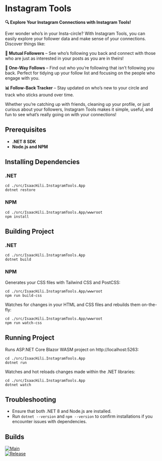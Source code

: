# Instagram Tools

**🔍 Explore Your Instagram Connections with Instagram Tools!**

Ever wonder who’s in your Insta-circle? With Instagram Tools, you can easily explore your follower data and make sense of your connections. Discover things like:

**👥 Mutual Followers** – See who’s following you back and connect with those who are just as interested in your posts as you are in theirs!

**🤔 One-Way Follows** – Find out who you’re following that isn’t following you back. Perfect for tidying up your follow list and focusing on the people who engage with you.

**📊 Follow-Back Tracker** – Stay updated on who’s new to your circle and track who sticks around over time.

Whether you’re catching up with friends, cleaning up your profile, or just curious about your followers, Instagram Tools makes it simple, useful, and fun to see what’s really going on with your connections!

## Prerequisites

* **.NET 8 SDK**
* **Node.js and NPM**

## Installing Dependencies

### .NET

~~~
cd ./src/IsaacHili.InstagramTools.App
dotnet restore
~~~

### NPM

~~~
cd ./src/IsaacHili.InstagramTools.App/wwwroot
npm install
~~~

## Building Project

### .NET

~~~
cd ./src/IsaacHili.InstagramTools.App
dotnet build
~~~

### NPM

Generates your CSS files with Tailwind CSS and PostCSS:
~~~
cd ./src/IsaacHili.InstagramTools.App/wwwroot
npm run build-css
~~~

Watches for changes in your HTML and CSS files and rebuilds them on-the-fly:
~~~
cd ./src/IsaacHili.InstagramTools.App/wwwroot
npm run watch-css
~~~

## Running Project

Runs ASP.NET Core Blazor WASM project on http://localhost:5263:
~~~
cd ./src/IsaacHili.InstagramTools.App
dotnet run
~~~

Watches and hot reloads changes made within the .NET libraries:
~~~
cd ./src/IsaacHili.InstagramTools.App
dotnet watch
~~~

## Troubleshooting

* Ensure that both .NET 8 and Node.js are installed.
* Run `dotnet --version` and `npm --version` to confirm installations if you encounter issues with dependencies.

## Builds
[![Main](https://github.com/isaachili/instagram-tools/actions/workflows/publish-main.yaml/badge.svg)](https://github.com/isaachili/instagram-tools/actions/workflows/publish-main.yaml)  
[![Release](https://github.com/isaachili/instagram-tools/actions/workflows/publish-releases.yaml/badge.svg)](https://github.com/isaachili/instagram-tools/actions/workflows/publish-releases.yaml)
